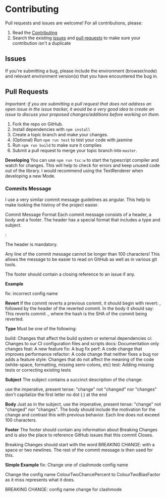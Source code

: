 # Contributing
Pull requests and issues are welcome! For all contributions, please:

1. Read the [Contributing](CONTRIBUTING.md)
2. Search the existing [issues](https://github.com/KieranFleckney/Battle-Lines/issues) and [pull requests](https://github.com/KieranFleckney/Battle-Lines/pulls) to make sure your contribution isn't a duplicate

## Issues

If you're submitting a bug, please include the environment (browser/node) and relevant environment version(s) that you have encountered the bug in.

## Pull Requests

*Important: if you are submitting a pull request that does not address an open issue in the issue tracker, it would be a very good idea to create an issue to discuss your proposed changes/additions before working on them.*

1. Fork the repo on GitHub.
2. Install dependencies with `npm install`
3. Create a topic branch and make your changes.
4. (Optional) Run `npm run test` to test your code with jasmine
5. Run `npm run build` to make sure it complies
6. Submit a pull request to merge your topic branch into `master`.

**Developing**
You can use `npm run tsc:w` to start the typescript compiler and watch for changes. This will help to check for errors and keep unused code out of the library. I would recommend using the TextRenderer when developing a new Mode.

### Commits Message
I use a very similar commit message guidelines as angular. This help to make looking the histroy of the project easier.

Commit Message Format
Each commit message consists of a header, a body and a footer. The header has a special format that includes a type and subject.

<type>: <subject>
<BLANK LINE>
<body>
<BLANK LINE>
<footer>

The header is mandatory.

Any line of the commit message cannot be longer than 100 characters! This allows the message to be easier to read on GitHub as well as in various git tools.

The footer should contain a closing reference to an issue if any.

**Example**

fix: incorrect config name

**Revert**
If the commit reverts a previous commit, it should begin with revert: , followed by the header of the reverted commit. In the body it should say: This reverts commit <hash>., where the hash is the SHA of the commit being reverted.

**Type**
Must be one of the following:

build: Changes that affect the build system or external dependencies
ci: Changes to our CI configuration files and scripts
docs: Documentation only changes
feat: A new feature
fix: A bug fix
perf: A code change that improves performance
refactor: A code change that neither fixes a bug nor adds a feature
style: Changes that do not affect the meaning of the code (white-space, formatting, missing semi-colons, etc)
test: Adding missing tests or correcting existing tests

**Subject**
The subject contains a succinct description of the change:

use the imperative, present tense: "change" not "changed" nor "changes"
don't capitalize the first letter
no dot (.) at the end

**Body**
Just as in the subject, use the imperative, present tense: "change" not "changed" nor "changes". The body should include the motivation for the change and contrast this with previous behavior. Each line does not exceed 100 characters.

**Footer**
The footer should contain any information about Breaking Changes and is also the place to reference GitHub issues that this commit Closes.

Breaking Changes should start with the word BREAKING CHANGE: with a space or two newlines. The rest of the commit message is then used for this.

**Simple Example**
fix: Change one of clashmode config name

Change the config name ColourTwoChancePercent to ColourTwoBiasFactor as it miss represents what
it does.

BREAKING CHANGE: config name change for clashmode